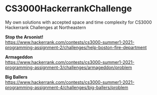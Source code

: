 # CS3000HackerrankChallenge
My own solutions with accepted space and time complexity for CS3000 Hackerrank Challenges at Northeastern

**Stop the Arsonist!**<br />
https://www.hackerrank.com/contests/cs3000-summer1-2021-programming-assignment-2/challenges/help-boston-fire-department

**Armageddon**<br />
https://www.hackerrank.com/contests/cs3000-summer1-2021-programming-assignment-3/challenges/armageddon/problem

**Big Ballers**<br />
https://www.hackerrank.com/contests/cs3000-summer1-2021-programming-assignment-4/challenges/big-ballers/problem
